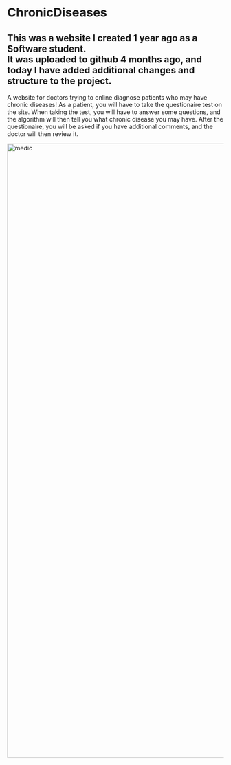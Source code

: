 # ChronicDiseases
## This was a website I created 1 year ago as a Software student.<br> It was uploaded to github 4 months ago, and today I have added additional changes and structure to the project. 
A website for doctors trying to online diagnose patients who may have chronic diseases!
As a patient, you will have to take the questionaire test on the site. When taking the test, you will have to answer some questions, and the algorithm will then tell you what chronic disease you may have. After the questionaire, you will be asked if you have additional comments, and the doctor will then review it.




<img width="1432" alt="medic" src="https://user-images.githubusercontent.com/92215742/163440365-a66c01c6-d355-4425-820b-43f8c6d15535.png">
